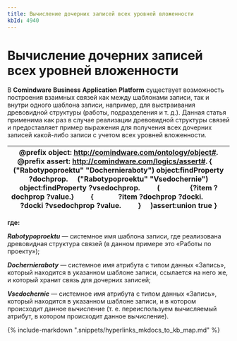 ```yaml
---
title: Вычисление дочерних записей всех уровней вложенности
kbId: 4940
---
```


# Вычисление дочерних записей всех уровней вложенности

В **Comindware** **Business** **Application** **Platform** существует возможность построения взаимных связей как между шаблонами записи, так и внутри одного шаблона записи, например, для выстраивания древовидной структуры (работы, подразделения и т. д.). Данная статья применима как раз в случае реализации древовидной структуры связей и предоставляет пример выражения для получения всех дочерних записей какой-либо записи с учетом всех уровней вложенности.

| @prefix object: <http://comindware.com/ontology/object#>. @prefix assert: <http://comindware.com/logics/assert#>. {     ("Rabotypoproektu" "Dochernieraboty") object:findProperty ?dochprop.     ("Rabotypoproektu" "Vsedochernie") object:findProperty ?vsedochprop.         (                {?item ?dochprop ?value.}         {             ?item ?dochprop ?docki.             ?docki ?vsedochprop ?value.         }     )assert:union true } |
| --- |

**где:**

***Rabotypoproektu*** — системное имя шаблона записи, где реализована древовидная структура связей (в данном примере это «Работы по проекту»);

***Dochernieraboty*** — системное имя атрибута с типом данных «Запись», который находится в указанном шаблоне записи, ссылается на него же, и который хранит связь для дочерних записей;

***Vsedochernie*** — системное имя атрибута с типом данных «Запись», который находится в указанном шаблоне записи, и в котором происходит данное вычисление (т. е. переиспользуем вычисляемый атрибут, в котором происходит данное вычисление).

{% include-markdown ".snippets/hyperlinks_mkdocs_to_kb_map.md" %}

